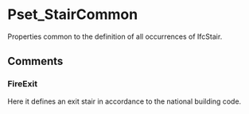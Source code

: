 # Pset_StairCommon

Properties common to the definition of all occurrences of IfcStair.
<!-- end of short definition -->

## Comments

### FireExit

Here it defines an exit stair in accordance to the national building code.

